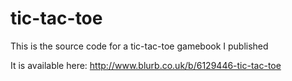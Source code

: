 # tic-tac-toe

This is the source code for a tic-tac-toe gamebook I published

It is available here: http://www.blurb.co.uk/b/6129446-tic-tac-toe
